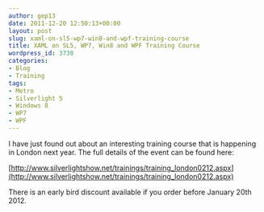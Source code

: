 ```yaml
---
author: gep13
date: 2011-12-20 12:50:13+00:00
layout: post
slug: xaml-on-sl5-wp7-win8-and-wpf-training-course
title: XAML on SL5, WP7, Win8 and WPF Training Course
wordpress_id: 3738
categories:
- Blog
- Training
tags:
- Metro
- Silverlight 5
- Windows 8
- WP7
- WPF
---
```


I have just found out about an interesting training course that is happening in London next year. The full details of the event can be found here:

[http://www.silverlightshow.net/trainings/training_london0212.aspx](http://www.silverlightshow.net/trainings/training_london0212.aspx)

There is an early bird discount available if you order before January 20th 2012.
